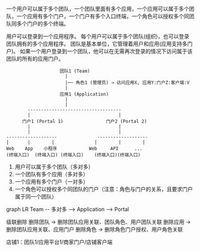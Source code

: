 一个用户可以属于多个团队，一个团队里面有多个应用，一个应用可以属于多个团队，一个应用有多个门户，一个门户有多个入口终端，一个角色可以授权多个同团队同多个门户的多个终端。

用户可以登录到一个应用程序。 每个用户可以属于多个团队(组织)，也可以登录团队拥有的多个应用程序。
团队是基本单位，它管理着用户和应用(应用支持多门户)。 如果一个用户登录到一个团队，他可以在无需再次登录的情况下访问属于该团队的所有的应用门户。


```
                    团队1 (Team)
                      |
                      |── 角色1 (管理员) → 访问应用X, 应用Y:门户Z:客户端:V
                      |
                    应用1 (Application)
                      |
                      |
        -----------------------------------
        |                                 |
      门户1 (Portal 1)                门户2 (Portal 2)
        |                                 |
        |                                 |
-------------------               -------------------
|       |        |               |        |        |
Web    App    小程序            Web     API      ...
(终端入口)  (终端入口) (终端入口)    (终端入口)(终端入口)
```


1. 用户可以属于多个团队（多对多）
2. 一个团队有多个应用（多对多）
3. 一个应用有多个门户（一对多）
4. 一个角色可以授权多个同团队的门户（注意：角色与门户的关系，且要求门户属于同一个团队）


graph LR
Team -- 多对多 --> Application --> Portal



级联删除
删除团队 → 删除团队应用关联、团队角色、用户团队关联
删除应用 → 删除团队应用关联、应用门户
删除角色 → 删除角色门户授权、用户角色关联


店铺1：团队1/应用平台1/商家门户/店铺客户端
